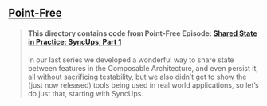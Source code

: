 ## [Point-Free](https://www.pointfree.co)

> #### This directory contains code from Point-Free Episode: [Shared State in Practice: SyncUps, Part 1](https://www.pointfree.co/episodes/ep277-shared-state-in-practice-syncups-part-1)
>
> In our last series we developed a wonderful way to share state between features in the Composable Architecture, and even persist it, all without sacrificing testability, but we also didn’t get to show the (just now released) tools being used in real world applications, so let’s do just that, starting with SyncUps.
